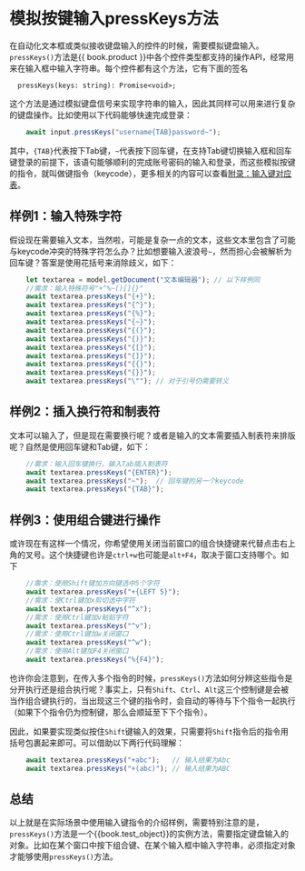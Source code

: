 # 模拟按键输入pressKeys方法

在自动化文本框或类似接收键盘输入的控件的时候，需要模拟键盘输入。`pressKeys()`方法是{{ book.product }}中各个控件类型都支持的操作API，经常用来在输入框中输入字符串。每个控件都有这个方法，它有下面的签名

```
  pressKeys(keys: string): Promise<void>;
```

这个方法是通过模拟键盘信号来实现字符串的输入，因此其同样可以用来进行复杂的键盘操作。比如使用以下代码能够快速完成登录：

```js
    await input.pressKeys("username{TAB}password~");
```  

其中，`{TAB}`代表按下Tab键，`~`代表按下回车键，在支持Tab键切换输入框和回车键登录的前提下，该语句能够顺利的完成账号密码的输入和登录，而这些模拟按键的指令，就叫做键指令（keycode），更多相关的内容可以查看[附录：输入键对应表](/misc/key_codes.md)。

## 样例1：输入特殊字符

假设现在需要输入文本，当然啦，可能是复杂一点的文本，这些文本里包含了可能与keycode冲突的特殊字符怎么办？比如想要输入波浪号`~`，然而担心会被解析为回车键？答案是使用花括号来消除歧义，如下：  

```js
    let textarea = model.getDocument("文本编辑器"); // 以下样例同
    //需求：输入特殊符号"+^%~()[]{}"
    await textarea.pressKeys("{+}");
    await textarea.pressKeys("{^}");
    await textarea.pressKeys("{%}");
    await textarea.pressKeys("{~}");
    await textarea.pressKeys("{(}");
    await textarea.pressKeys("{)}");
    await textarea.pressKeys("{[}");
    await textarea.pressKeys("{]}");
    await textarea.pressKeys("{{}");
    await textarea.pressKeys("{}}");
    await textarea.pressKeys("\""); // 对于引号仍需要转义
```

## 样例2：插入换行符和制表符

文本可以输入了，但是现在需要换行呢？或者是输入的文本需要插入制表符来排版呢？自然是使用回车键和Tab键，如下：  

```js
    //需求：输入回车键换行，输入Tab插入制表符
    await textarea.pressKeys("{ENTER}");
    await textarea.pressKeys("~");  // 回车键的另一个keycode
    await textarea.pressKeys("{TAB}");
```

## 样例3：使用组合键进行操作

或许现在有这样一个情况，你希望使用关闭当前窗口的组合快捷键来代替点击右上角的叉号。这个快捷键也许是`ctrl+w`也可能是`alt+F4`，取决于窗口支持哪个。如下  

```js
    //需求：使用Shift键加方向键选中5个字符
    await textarea.pressKeys("+{LEFT 5}");
    //需求：使Ctrl键加x剪切选中字符
    await textarea.pressKeys("^x");
    //需求：使用Ctrl键加v粘贴字符
    await textarea.pressKeys("^v");
    //需求：使用Ctrl键加w关闭窗口
    await textarea.pressKeys("^w");
    //需求：使用Alt键加F4关闭窗口
    await textarea.pressKeys("%{F4}");
```

也许你会注意到，在传入多个指令的时候，`pressKeys()`方法如何分辨这些指令是分开执行还是组合执行呢？事实上，只有`Shift`、`Ctrl`、`Alt`这三个控制键是会被当作组合键执行的，当出现这三个键的指令时，会自动的等待与下个指令一起执行（如果下个指令仍为控制键，那么会顺延至下下个指令）。

因此，如果要实现类似按住`Shift`键输入的效果，只需要将`Shift`指令后的指令用括号包裹起来即可。可以借助以下两行代码理解：
```js
    await textarea.pressKeys("+abc");   // 输入结果为Abc
    await textarea.pressKeys("+(abc)"); // 输入结果为ABC
```

## 总结

以上就是在实际场景中使用输入键指令的介绍样例，需要特别注意的是，`pressKeys()`方法是一个{{book.test_object}}的实例方法，需要指定键盘输入的对象。比如在某个窗口中按下组合键、在某个输入框中输入字符串，必须指定对象才能够使用`pressKeys()`方法。